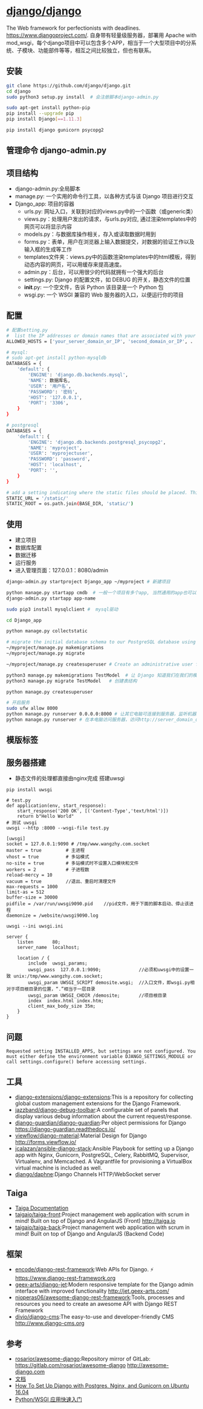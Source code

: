 # [django/django](https://github.com/django/django)

The Web framework for perfectionists with deadlines. <https://www.djangoproject.com/>.
自身带有轻量级服务器，部署用 Apache with mod_wsgi，每个django项目中可以包含多个APP，相当于一个大型项目中的分系统、子模块、功能部件等等，相互之间比较独立，但也有联系。

## 安装

```sh
git clone https://github.com/django/django.git
cd django
sudo python3 setup.py install  # 会注册脚本django-admin.py

sudo apt-get install python-pip
pip install --upgrade pip
pip install Django[==1.11.3]

pip install django gunicorn psycopg2
```

## 管理命令 django-admin.py

## 项目结构

* django-admin.py:全局脚本
* manage.py: 一个实用的命令行工具，以各种方式与该 Django 项目进行交互
* Django_app: 项目的容器
    - urls.py: 网址入口，关联到对应的views.py中的一个函数（或generic类）
    - views.py：处理用户发出的请求，与urls.py对应, 通过渲染templates中的网页可以将显示内容
    - models.py：与数据库操作相关，存入或读取数据时用到
    - forms.py：表单，用户在浏览器上输入数据提交，对数据的验证工作以及输入框的生成等工作
    - templates文件夹：views.py中的函数渲染templates中的html模板，得到动态内容的网页，可以用缓存来提高速度。
    - admin.py：后台，可以用很少的代码就拥有一个强大的后台
    - settings.py: Django 的配置文件，如 DEBUG 的开关，静态文件的位置
    - __init__.py: 一个空文件，告诉 Python 该目录是一个 Python 包
    - wsgi.py: 一个 WSGI 兼容的 Web 服务器的入口，以便运行你的项目

## 配置

```sh
# 配置setting.py
#  list the IP addresses or domain names that are associated with your Django server.
ALLOWED_HOSTS = ['your_server_domain_or_IP', 'second_domain_or_IP', . . .]

# mysql:
# sudo apt-get install python-mysqldb
DATABASES = {
    'default': {
        'ENGINE': 'django.db.backends.mysql',
        'NAME': 数据库名,
        'USER': '用户名',
        'PASSWORD': '密码',
        'HOST': '127.0.0.1',
        'PORT': '3306',
    }
}

# postgresql
DATABASES = {
    'default': {
        'ENGINE': 'django.db.backends.postgresql_psycopg2',
        'NAME': 'myproject',
        'USER': 'myprojectuser',
        'PASSWORD': 'password',
        'HOST': 'localhost',
        'PORT': '',
    }
}

# add a setting indicating where the static files should be placed. This is necessary so that Nginx can handle requests for these items. 
STATIC_URL = '/static/'
STATIC_ROOT = os.path.join(BASE_DIR, 'static/')
```

## 使用

* 建立项目
* 数据库配置
* 数据迁移
* 运行服务
* 进入管理页面：127.0.0.1：8080/admin

```sh
django-admin.py startproject Django_app ~/myproject # 新建项目

python manage.py startapp cmdb  # 一般一个项目有多个app, 当然通用的app也可以在多个项目中使用
django-admin.py startapp app-name

sudo pip3 install mysqlclient #  mysql驱动

cd Django_app

python manage.py collectstatic

# migrate the initial database schema to our PostgreSQL database using the management script
~/myproject/manage.py makemigrations
~/myproject/manage.py migrate

~/myproject/manage.py createsuperuser # Create an administrative user for the project

python3 manage.py makemigrations TestModel  # 让 Django 知道我们在我们的模型有一些变更
python3 manage.py migrate TestModel   # 创建表结构

python manage.py createsuperuser

# 开启服务
sudo ufw allow 8000
python manage.py runserver 0.0.0.0:8000 # 让其它电脑可连接到服务器，监听机器上所有ip的8000端口，访问时用电脑的ip代替
python manage.py runserver # 在本电脑访问服务器，访问http://server_domain_or_IP:8000
```

## 模版标签

## 服务器搭建

* 静态文件的处理都直接由nginx完成
搭建uwsgi

```
pip install uwsgi

# test.py
def application(env, start_response):
    start_response('200 OK', [('Content-Type','text/html')])
    return b"Hello World"
# 测试 uwsgi
uwsgi --http :8000 --wsgi-file test.py

[uwsgi]
socket = 127.0.0.1:9090 # /tmp/www.wangzhy.com.socket
master = true         # 主进程
vhost = true          # 多站模式
no-site = true        # 多站模式时不设置入口模块和文件
workers = 2           # 子进程数
reload-mercy = 10
vacuum = true         //退出、重启时清理文件
max-requests = 1000
limit-as = 512
buffer-size = 30000
pidfile = /var/run/uwsgi9090.pid    //pid文件，用于下面的脚本启动、停止该进程
daemonize = /website/uwsgi9090.log

uwsgi --ini uwsgi.ini

server {
    listen       80;
    server_name  localhost;

    location / {
        include  uwsgi_params;
        uwsgi_pass  127.0.0.1:9090;              //必须和uwsgi中的设置一致 unix:/tmp/www.wangzhy.com.socket;
        uwsgi_param UWSGI_SCRIPT demosite.wsgi;  //入口文件，即wsgi.py相对于项目根目录的位置，“.”相当于一层目录
        uwsgi_param UWSGI_CHDIR /demosite;       //项目根目录
        index  index.html index.htm;
        client_max_body_size 35m;
    }
}
```

## 问题

```
Requested setting INSTALLED_APPS, but settings are not configured. You must either define the environment variable DJANGO_SETTINGS_MODULE or call settings.configure() before accessing settings.
```

## 工具

* [django-extensions/django-extensions](https://github.com/django-extensions/django-extensions):This is a repository for collecting global custom management extensions for the Django Framework.
* [jazzband/django-debug-toolbar](https://github.com/jazzband/django-debug-toolbar):A configurable set of panels that display various debug information about the current request/response.
* [django-guardian/django-guardian](https://github.com/django-guardian/django-guardian):Per object permissions for Django https://django-guardian.readthedocs.io/
* [viewflow/django-material](https://github.com/viewflow/django-material):Material Design for Django http://forms.viewflow.io/
* [jcalazan/ansible-django-stack](https://github.com/jcalazan/ansible-django-stack):Ansible Playbook for setting up a Django app with Nginx, Gunicorn, PostgreSQL, Celery, RabbitMQ, Supervisor, Virtualenv, and Memcached. A Vagrantfile for provisioning a VirtualBox virtual machine is included as well.
* [django/daphne](https://github.com/django/daphne):Django Channels HTTP/WebSocket server

## Taiga

* [Taiga Documentation](http://taigaio.github.io/taiga-doc/dist/#_installation_guide)
* [taigaio/taiga-front](https://github.com/taigaio/taiga-front):Project management web application with scrum in mind! Built on top of Django and AngularJS (Front) http://taiga.io
* [taigaio/taiga-back](https://github.com/taigaio/taiga-back):Project management web application with scrum in mind! Built on top of Django and AngularJS (Backend Code)

## 框架

* [encode/django-rest-framework](https://github.com/encode/django-rest-framework):Web APIs for Django. ⚡️ https://www.django-rest-framework.org
* [geex-arts/django-jet](https://github.com/geex-arts/django-jet):Modern responsive template for the Django admin interface with improved functionality http://jet.geex-arts.com/
* [nioperas06/awesome-django-rest-framework](https://github.com/nioperas06/awesome-django-rest-framework):Tools, processes and resources you need to create an awesome API with Django REST Framework
* [divio/django-cms](https://github.com/divio/django-cms):The easy-to-use and developer-friendly CMS http://www.django-cms.org


## 参考

* [rosarior/awesome-django](https://github.com/rosarior/awesome-django):Repository mirror of GitLab: https://gitlab.com/rosarior/awesome-django http://awesome-django.com
* [文档](https://docs.djangoproject.com/en/dev/releases/2.0/)
* [How To Set Up Django with Postgres, Nginx, and Gunicorn on Ubuntu 16.04](https://www.digitalocean.com/community/tutorials/how-to-set-up-django-with-postgres-nginx-and-gunicorn-on-ubuntu-16-04)
* [Python/WSGI 应用快速入门](https://uwsgi-docs-cn.readthedocs.io/zh_CN/latest/WSGIquickstart.html)
